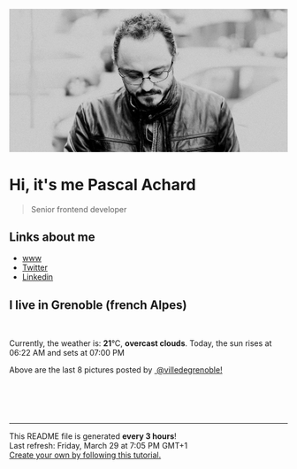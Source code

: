 ![Pascal Achard](./images/photo-pascal-achard.jpg)
# Hi, it's me Pascal Achard
> Senior frontend developer

## Links about me
- [www](https://www.pascal-achard.com)
- [Twitter](https://twitter.com/botmaster)
- [Linkedin](http://www.linkedin.com/in/pascal-achard)


## I live in Grenoble (french Alpes)
<img src="https://openweathermap.org/img/wn/04n@2x.png" alt="">

Currently, the weather is: **21**°C, **overcast clouds**.
Today, the sun rises at 06:22 AM and sets at 07:00 PM

Above are the last 8 pictures posted by <a href="https://www.instagram.com/villedegrenoble/" target="_blank"><img alt="" src="https://upload.wikimedia.org/wikipedia/commons/thumb/e/e7/Instagram_logo_2016.svg/1024px-Instagram_logo_2016.svg.png" width="20"/> @villedegrenoble!</a>

<p style="display: flex; flex-wrap: wrap; gap: 20px;">
        <img src="https://cdn1.picuki.com/hosted-by-instagram/q/0exhNuNYnjBGZDHIdN5WmL9I2PwkAQxLKfhSQ7e71yJjMBhsLH6QvJA0mpCl6yRxIwVgFDeSYztj4IgjV1tQDz19OE3YTbGOSDhX6K2YU+7N1zJm9ZZinbowJX0bYHet8sQlXAmYdSgIGaYDG7uo+qhT5aGuO1lQpzb9d7JGmC4E5ZPiZ6x29Zk0v6uJk1%7C%7Ck7JYwKXNM+243dR5l85PcpDtEWvbzNsA6q6RjAIgCifgG6vuzynXrV1IkeFFxHzPCian7z+YvhxXMTRgZwyyQQodsBAobhVjmljkA449+n6SDFaxMn%7C%7C07s%7C%7C2AATNBVmtUpBVtmJGCnCbUNU2z8ll8503K77mYatA8i4%7C%7CfAcLJeNHu1g%7C%7CxK+L6UehoEyhCA%7C%7C%7C%7CUBBKJZvq+WpgJqapJOPlhwXHt+h6sX+jV6xBXIwp4iBqMW7RFafWU%7C%7CYCM1yfvugKC9AN2vvu8cpIax1sApJPdy1JfKyiAOsZMBCff3Q16EI0VJeg=.jpeg" alt="" width="200"/>
        <img src="https://cdn1.picuki.com/hosted-by-instagram/q/0exhNuNYnjBGZDHIdN5WmL9I2PwkAQxLKfhSQ7e71yJjMBhsLH6QvJA0mpCj4yRwKg5lHDeVeSBk54gsWV5YCFMVP0LbSrCOSzlT7KucU+ql21pi9Z5hkLo9LXwWbXWu%7C%7C8slV2%7C%7CFBCxWFOkXULjh7uZE+OXvajQbojKaKrBDkDdttdCwFahlza4ls%7C%7CfBv0Xm1IwleTRE4X8gI1spr5Pcoz8cDaO9Y4Byq6A5QLUPjslL5er63Rq2ElIpenojRmDN%7C%7CLTPnNEMjSC1JmctrU2PbYIINmk%7C%7CuQyikwcFusorjIj%7C%7CFaJciP1opoL2bUcmGW9opUk53cH7mCuQODCW%7C%7CkVx%7C%7CDbw7IvhcdA+gL%7C%7CyJN6TcIri6RiQSKvyQZ12Yn9bVdCCXHyEeaylBJ9Mkc1AGaUYgQ7tqFbqJvbL0hBOFzxO3myJX8ckFQ==.jpeg" alt="" width="200"/>
        <img src="https://cdn1.picuki.com/hosted-by-instagram/q/0exhNuNYnjBGZDHIdN5WmL9I2PwkAQxLKftSQ7e71yJjMBhsLH6QvJA0mpCl6yRxIwVgFDeSYzti7YIvUFxXCz19P0bcQbCPRTdc56uZUenN0TBk8pFokb89LH0bZ3Gv9MYtXAmYdSgIGaYDG7uo+qhT5aGuO1lQpTb9d7JGmC4E5ZObS6olhMF4pJ2Jg3Tt%7C%7C9k4Ki5e82wzJURmpNTfvGtdEaa+NMB166d1RbMCxMkA%7C%7C6nRlSaHEmw+Jj8uR3agtIj+kOYA2Dv%7C%7Cdxgh1DijRpljDnRTt1qthAN3t4gj1aSNBdxuiekZkIH2bSAEXG428Fk71p26qCDMa2is4EhX2j3+2J6rX%7C%7CQh9Lj6EKawYdC64jvxdp76H+5iSj9cJLmFdxGObfa1BZ8Uw81AFKUeh2GU9iKTJIWs7QcmAAMbrjCPHrVqZt646bWA3VrGowyUqQFum+W5WYRT+gpl386Krwl+JCqQVelpH2aGn28sEeFTeLqVxpyHPrwU.jpeg" alt="" width="200"/>
        <img src="https://cdn1.picuki.com/hosted-by-instagram/q/0exhNuNYnjBGZDHIdN5WmL9I2PwkAQxLKfhSQ7e71yJjMBhsLH6QvJA0mpCl6yRxIwVgFDeSYztj4IopUVlXCj19OE3YSr2MSThX6K2eXe%7C%7CN1DRn8J5pkrg8L3IfZXWs98MlUQmYdSgIGaYDG7uo+qhT5aGuO1lQpzaEW+oR9z5G7MqqS7Z0zYMh7+yBiU7zutN8dXNM%7C%7CGpvIksrptOUpD8eGsv+MfF3pLUqF+dazPgL6NDhkyblOlsDK2VxOn2K777gp9Evswb4VnM9%7C%7C2z6ZoYKfk9OlnSaljcQ9I8titj1edgr0PkHsqHURGM4VGly+jl0vY6QnQraRnqqim1m6jT+9pqpXdof97jBYKC5EIjNgnONbbLcQ%7C%7CYZG3UHXayGbH7aA9u1PetrhLEYJMJ523OZ3ySKbYi58QsjBQwTqieHJ7d7ZOye1Ij8v0HGrhzIrwJmxprrWeoF6Q8bzcuO1hVyfSGeB5sab2I=.jpeg" alt="" width="200"/>
        <img src="https://cdn1.picuki.com/hosted-by-instagram/q/0exhNuNYnjBGZDHIdN5WmL9I2PwkAQxLKftSQ7e71yJjMBhsLH6QvJA0mpCj4yRwKg5lHDeVeSBk54gvVV5YCVsVOkbeSrCISDdW6qWYUeqnvD1j%7C%7CJ5mk702KHYeYn+q%7C%7C8UrVGOpNWwSDv5PHL%7C%7Clo7gX5vnvbCgAojOMMbBCyQlWotfpUrJy9ZRxt+S4jkja45BsLTNZ5momNkgl7NvTryxbC7mifMh6pO9xRLQIhIkL7vuopCu7Lm4rbzMvR2fZhYXCoOELhn7iU3gh8USGHqswIG0m2HGOshoG9IkqhdiDG7w82q4vk4H2bUdBXG9p+kMjxdKyn36dOF+I2WJ77Fme74XgSMp+%7C%7C6W9EdWTZPXv%7C%7CwbGXrKTBbFfCWk3I839WVj6csa6I+N40IRKQa4YhwaRpVXrMo%7C%7C63yxiDTEX2zbYWcYm.jpeg" alt="" width="200"/>
        <img src="https://cdn1.picuki.com/hosted-by-instagram/q/0exhNuNYnjBGZDHIdN5WmL9I2PwkAQxLKfhSQ7e71yJjMBhsLH6QvJA0mpCj4yRwKg5lHDeVeSBk54gsUF5XClUVP03cT72OTzxV76+bVO6qvDFh9JJknbc1KHIbZ3+s9MEsVWGpNWwPG%7C%7CsAULjh7uZDu7%7C%7CzNnZSyWaRMdsBnmICqZXwCJ1mwsFusvrBv0Xm1IwleTRE4X8gI1spr5Pcoz8cDaO9Y4Byq6A5QLUPjslL5er63Rq2ElIpenojRmDJ%7C%7CLTPnNEMjSC1d2AZ9Vi1X4ZsBG0%7C%7CuRi6pS4Wq8orjIj%7C%7CFaJciP1opoL2bUcmGW9opUk53cH7niTya2Gq10ZtyGXKn56rX+cJkp7oCteoAPTN5XHvWoCMO491RVcYRa%7C%7CyFgz4bqf7BMtbwcYaWvdGig7lzye7VprZ4wB+UCN+khukWqpFfNaqkoyV+nHXoSiiiCMTu9q6QYZLmUYKo%7C%7Cq1vAE9dnmbU54fGReP+3JkLdBDTq3BmsOMabsXHEU=.jpeg" alt="" width="200"/>
        <img src="https://cdn1.picuki.com/hosted-by-instagram/q/0exhNuNYnjBGZDHIdN5WmL9I2PwkAQxLKftSQ7e71yJjMBhsLH6QvJA0mpCl6yRxIwVgFDeSYzti7YIpWVhQAj19P0fXQLOPSTdd6qmQUu%7C%7CN2zZn9JNikbk2JXMaYXSp8MAlUgmYdSgIGaYDG7uo+qhT5aGuO1lQpTb9d7JGmC4E5ZObS6olhMF4pJ2Jg3Tt%7C%7C9k4Ki5e82wzJURmpNTfvGtdEaa+NMB166d1RbMCxMkA%7C%7C6nRlSaHEmw+Jj8uR3agtIj+kOYA2DD4Xixp03aOTqxvDnRGi1P2myd3t4gj1aSNBdxuiekZkIH2bSAEXG428Fk71p26qCDMa2is4EhX2j3+2J6oXdoHvLjUIuSzT9i54gXtPp7qH6xhWj9cJLmFdxGObfa1BZ8Uw81AFKUeh2GU9ie+RIbd3kFGLRdkizWuH7RBctCP06in3UTCiDW7qV5tis6VTaZZ5VZ618y8rwl+JCqQVesYameAn28sEeFTeLqVxpyHPrwU.jpeg" alt="" width="200"/>
        <img src="https://cdn1.picuki.com/hosted-by-instagram/q/0exhNuNYnjBGZDHIdN5WmL9I2PwkAQxLKfhSQ7e71yJjMBhsLH6QvJA0mpCl6yRxIwVgFDeSYztj5oouV1lTDz19P0zfQbKOTDdX7KiRU+rN1TFm859glL01L3MZZ3+v9solUgmYdSgIGaYDG7uo%7C%7CesJ+frrcjcFrjOMNbRKmDdttdCwFahlza4lsfe4kx2xu5xncG114WNxahlw5OLUqQUCSKn5PN1gpKZlR7pCjM4A%7C%7Cb651nT2F2MrNWh8FDSR9IXEi6g8iyDXdzQspjD3FO8EIU8hjl246i8btKd6oaGbA6tm+MYHtJbhW1BBWmhm+jVBocW+xzTsSUGI%7C%7CgVRwGKOlf7kNPchmZbxJvuYatDs1XztdJzHOo9LCVUrJa77SW7GDtGxVOZTv9lgLb0d8xvm1EjvOrO53xBzU3gfxTuDUcIgfNyb4KP99FmJtQyjkwNqvMjiaaEI2AhO0%7C%7CCdyCIqa3ieU9lfNTLf%7C%7CGYYFOR2dJ+OkZuJPb4SajEmZq9VlW+IuIZRJEvpoOlqNos=.jpeg" alt="" width="200"/>
</p>

------------
<p>This README file is generated <b>every 3 hours</b>!
    <br />Last refresh: Friday, March 29 at 7:05 PM GMT+1
    <br /><a href="https://medium.com/@th.guibert/how-to-create-a-self-updating-readme-md-for-your-github-profile-f8b05744ca91">Create your own by following this tutorial.</a>
</p>
<p><a href="https://github.com/botmaster/botmaster/actions/workflows/main.yaml"><img alt="" src="https://github.com/botmaster/botmaster/actions/workflows/main.yaml/badge.svg" /></a></p>

